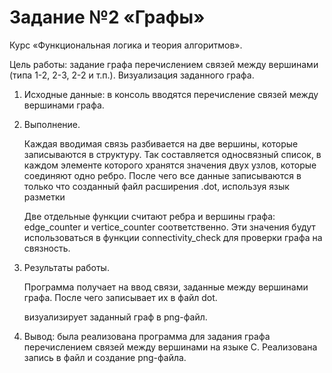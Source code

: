 # Задание №2 «Графы»

Курс «Функциональная логика и теория алгоритмов».

Цель работы: задание графа перечислением связей между вершинами (типа 1-2, 2-3, 2-2 и т.п.). Визуализация заданного графа.



1. Исходные данные: в консоль вводятся перечисление связей между вершинами графа.

2. Выполнение.

   Каждая вводимая связь разбивается на две вершины, которые записываются в структуру. Так составляется односвязный список, в каждом элементе которого хранятся значения двух узлов, которые соединяют одно ребро. После чего все данные записываются в только что созданный файл расширения .dot, используя язык разметки 

   [DOT]: https://en.wikipedia.org/wiki/DOT_(graph_description_language)

   Две отдельные функции считают ребра и вершины графа: edge_counter и vertice_counter соответственно. Эти значения будут использоваться в функции connectivity_check для проверки графа на связность.

3. Результаты работы.

   Программа получает на ввод связи, заданные между вершинами графа. После чего записывает их в файл dot. 

   [Graphviz]: https://graphviz.org/

    визуализирует заданный граф в png-файл.

4. Вывод: была реализована программа для задания графа перечислением связей между вершинами на языке C. Реализована запись в файл и создание png-файла.